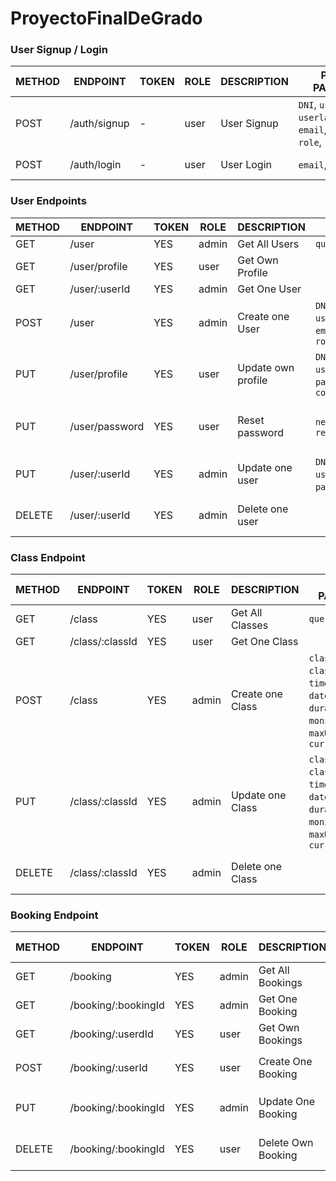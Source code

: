 # ProyectoFinalDeGrado

### User Signup / Login

| METHOD |      ENDPOINT     | TOKEN | ROLE |     DESCRIPTION      |            POST PARAMS          |         RETURNS         | 
|--------|-------------------|-------|------|----------------------|---------------------------------|-------------------------|
| POST   | /auth/signup      | -     | user | User Signup          | `DNI`, `username`, `userlastname`, `email`,`password`, `role`, | { token: `token` }  |
| POST   | /auth/login       | -     | user | User Login           | `email`,`password`              | { token: `token` }      |


### User Endpoints

| METHOD |      ENDPOINT     | TOKEN | ROLE |     DESCRIPTION      |            POST PARAMS          |         RETURNS         |
|--------|-------------------|-------|------|----------------------|---------------------------------|-------------------------|
| GET    | /user             | YES   | admin| Get All Users        | `query params`                  | [{user}]                |
| GET    | /user/profile     | YES   | user | Get Own Profile      |                                 | {user}                  |
| GET    | /user/:userId     | YES   | admin| Get One User         |                                 | {user}                  |
| POST   | /user             | YES   | admin| Create one User      | `DNI`, `username`, `userlastname`, `email`, `password`, `role`| {user} |
| PUT    | /user/profile     | YES   | user | Update own profile   | `DNI`, `username`, `userlastname`,`email`, `password`, `role`, `committee`| {message: 'Profile updated'}|
| PUT    | /user/password    | YES   | user | Reset password       | `newPassword`, `repeatPassword` | { message: 'Password updated' } |
| PUT    | /user/:userId     | YES   | admin| Update one user      | `DNI`, `username`, `userlastname`,`email`, `password`, `role`| {message: 'User updated'} |
| DELETE | /user/:userId     | YES   | admin| Delete one user      |                                 | {message: 'User deleted'} |

### Class Endpoint

| METHOD |      ENDPOINT     | TOKEN | ROLE |     DESCRIPTION      |            POST PARAMS          |         RETURNS         |
|--------|-------------------|-------|------|----------------------|---------------------------------|-------------------------|
| GET    | /class            | YES   | user | Get All Classes      | `query params`                  | [{clases}]              |
| GET    | /class/:classId   | YES   | user | Get One Class        |                                 | {class}                 |
| POST   | /class            | YES   | admin| Create one Class     | `classId`, `className`, `timeTable`, `date`, `duration`, `monitorId`, `maxUsers`, `currentUsers`| {class} |
| PUT    | /class/:classId   | YES   | admin| Update one Class     |`classId`, `className`, `timeTable`, `date`, `duration`, `monitorId`, `maxUsers`, `currentUsers` | {message: 'Class updated'} |
| DELETE | /class/:classId   | YES   | admin| Delete one Class     |                                 | {message: 'Class deleted'} |

### Booking Endpoint

| METHOD |       ENDPOINT      | TOKEN | ROLE |     DESCRIPTION      |            POST PARAMS          |         RETURNS         |
|--------|---------------------|-------|------|----------------------|---------------------------------|-------------------------|
| GET    | /booking            | YES   | admin| Get All Bookings     | `query params`                  | [{bookings}]            |
| GET    | /booking/:bookingId | YES   | admin| Get One Booking      | `query params`                  | {booking}               |
| GET    | /booking/:userdId   | YES   | user | Get Own Bookings     | `query params`                  | {bookings}              |
| POST   | /booking/:userId    | YES   | user | Create One Booking   | `userId`, `classId`, `date_time`| {booking}               |
| PUT    | /booking/:bookingId | YES   | admin| Update One Booking   | `userId`, `classId`, `date_time`| {message: 'Booking updated'} |
| DELETE | /booking/:bookingId | YES   | user | Delete Own Booking   |                                 | {message: 'Booking deleted'} |








